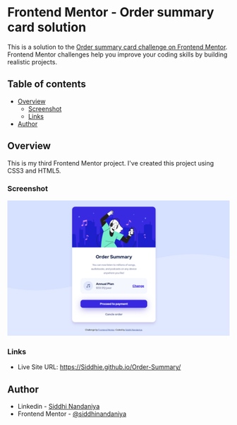 # Frontend Mentor - Order summary card solution

This is a solution to the [Order summary card challenge on Frontend Mentor](https://www.frontendmentor.io/challenges/order-summary-component-QlPmajDUj). Frontend Mentor challenges help you improve your coding skills by building realistic projects. 


## Table of contents

- [Overview](#overview)
  - [Screenshot](#screenshot)
  - [Links](#links)
- [Author](#author)


## Overview
This is my third Frontend Mentor project. I've created this project using CSS3 and HTML5. 

### Screenshot

![](./Screenshot.png)


### Links

- Live Site URL: https://Siddhie.github.io/Order-Summary/

## Author

- Linkedin - [Siddhi Nandaniya](https://www.linkedin.com/in/siddhie/)
- Frontend Mentor - [@siddhinandaniya](https://www.frontendmentor.io/profile/Siddhie)

